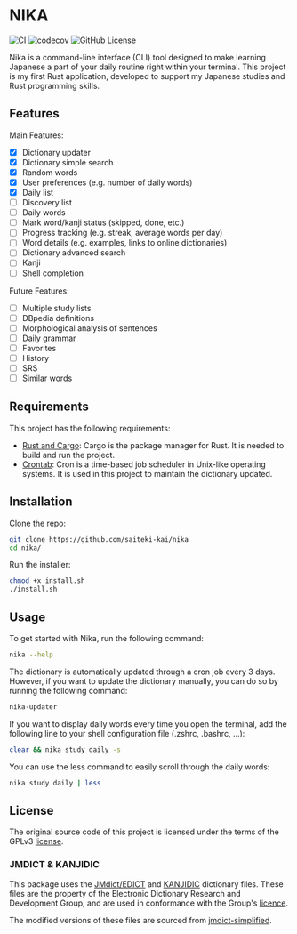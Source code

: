 # NIKA

[![CI](https://github.com/saiteki-kai/nika/actions/workflows/ci.yml/badge.svg)](https://github.com/saiteki-kai/nika/actions/workflows/ci.yml)
[![codecov](https://codecov.io/gh/saiteki-kai/nika/graph/badge.svg?token=ostDT5Ufwc)](https://codecov.io/gh/saiteki-kai/nika)
![GitHub License](https://img.shields.io/github/license/saiteki-kai/Nika)

Nika is a command-line interface (CLI) tool designed to make learning Japanese a part of your daily routine right within your terminal. This project is my first Rust application, developed to support my Japanese studies and Rust programming skills.

## Features

Main Features:

- [x] Dictionary updater
- [x] Dictionary simple search
- [x] Random words
- [x] User preferences (e.g. number of daily words)
- [x] Daily list
- [ ] Discovery list
- [ ] Daily words
- [ ] Mark word/kanji status (skipped, done, etc.)
- [ ] Progress tracking (e.g. streak, average words per day)
- [ ] Word details (e.g. examples, links to online dictionaries)
- [ ] Dictionary advanced search
- [ ] Kanji
- [ ] Shell completion

Future Features:

- [ ] Multiple study lists
- [ ] DBpedia definitions
- [ ] Morphological analysis of sentences
- [ ] Daily grammar
- [ ] Favorites
- [ ] History
- [ ] SRS
- [ ] Similar words

## Requirements

This project has the following requirements:

- [Rust and Cargo](https://www.rust-lang.org/tools/install): Cargo is the package manager for Rust. It is needed to build and run the project.
- [Crontab](https://en.wikipedia.org/wiki/Cron): Cron is a time-based job scheduler in Unix-like operating systems. It is used in this project to maintain the dictionary updated.

## Installation

Clone the repo:

```bash
git clone https://github.com/saiteki-kai/nika
cd nika/
```

Run the installer:

```bash
chmod +x install.sh
./install.sh
```

## Usage

To get started with Nika, run the following command:

```bash
nika --help
```

The dictionary is automatically updated through a cron job every 3 days. However, if you want to update the dictionary manually, you can do so by running the following command:

```bash
nika-updater
```

If you want to display daily words every time you open the terminal, add the following line to your shell configuration file (.zshrc, .bashrc, ...):

```bash
clear && nika study daily -s
```

You can use the less command to easily scroll through the daily words:

```bash
nika study daily | less
```

## License

The original source code of this project is licensed under the terms of the GPLv3 [license](LICENSE).

### JMDICT & KANJIDIC

This package uses the [JMdict/EDICT](https://www.edrdg.org/wiki/index.php/JMdict-EDICT_Dictionary_Project) and [KANJIDIC](https://www.edrdg.org/wiki/index.php/KANJIDIC_Project) dictionary files. These files are the property of the Electronic Dictionary Research and Development Group, and are used in conformance with the Group's [licence](https://www.edrdg.org/edrdg/licence.html).

The modified versions of these files are sourced from [jmdict-simplified](https://github.com/scriptin/jmdict-simplified).
